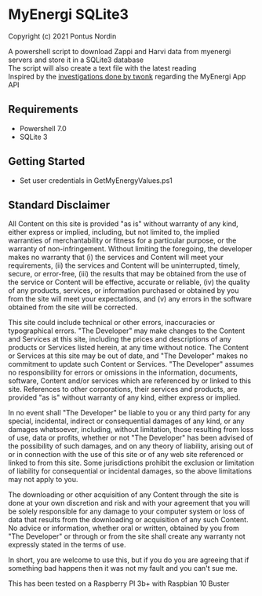 # MyEnergi SQLite3

Copyright (c) 2021 Pontus Nordin

A powershell script to download Zappi and Harvi data from myenergi servers and store it in a SQLite3 database  
The script will also create a text file with the latest reading  
Inspired by the [investigations done by twonk](https://github.com/twonk/MyEnergi-App-Api) regarding the MyEnergi App API  

## Requirements
- Powershell 7.0
- SQLite 3

## Getting Started
- Set user credentials in GetMyEnergyValues.ps1

## Standard Disclaimer
All Content on this site is provided "as is" without warranty of any kind, either express or implied, including, but not limited to, the implied warranties of merchantability or fitness for a particular purpose, or the warranty of non-infringement. Without limiting the foregoing, the developer makes no warranty that (i) the services and Content will meet your requirements, (ii) the services and Content will be uninterrupted, timely, secure, or error-free, (iii) the results that may be obtained from the use of the service or Content will be effective, accurate or reliable, (iv) the quality of any products, services, or information purchased or obtained by you from the site will meet your expectations, and (v) any errors in the software obtained from the site will be corrected.

This site could include technical or other errors, inaccuracies or typographical errors. "The Developer" may make changes to the Content and Services at this site, including the prices and descriptions of any products or Services listed herein, at any time without notice. The Content or Services at this site may be out of date, and "The Developer" makes no commitment to update such Content or Services. "The Developer" assumes no responsibility for errors or omissions in the information, documents, software, Content and/or services which are referenced by or linked to this site. References to other corporations, their services and products, are provided "as is" without warranty of any kind, either express or implied.

In no event shall "The Developer" be liable to you or any third party for any special, incidental, indirect or consequential damages of any kind, or any damages whatsoever, including, without limitation, those resulting from loss of use, data or profits, whether or not "The Developer" has been advised of the possibility of such damages, and on any theory of liability, arising out of or in connection with the use of this site or of any web site referenced or linked to from this site. Some jurisdictions prohibit the exclusion or limitation of liability for consequential or incidental damages, so the above limitations may not apply to you.

The downloading or other acquisition of any Content through the site is done at your own discretion and risk and with your agreement that you will be solely responsible for any damage to your computer system or loss of data that results from the downloading or acquisition of any such Content. No advice or information, whether oral or written, obtained by you from "The Developer" or through or from the site shall create any warranty not expressly stated in the terms of use.

In short, you are welcome to use this, but if you do you are agreeing that if something bad happens then it was not my fault and you can't sue me.

This has been tested on a Raspberry PI 3b+ with Raspbian 10 Buster
